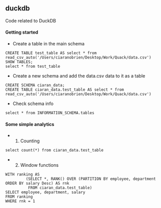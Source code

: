 ## duckdb
Code related to DuckDB

#### Getting started

- Create a table in the main schema
```
CREATE TABLE test_table AS select * from read_csv_auto('/Users/ciaranobrien/Desktop/Work/Quack/data.csv')
SHOW TABLES;
select * from test_table
```

- Create a new schema and add the data.csv data to it as a table
```
CREATE SCHEMA ciaran_data;
CREATE TABLE ciaran_data.test_table AS select * from read_csv_auto('/Users/ciaranobrien/Desktop/Work/Quack/data.csv')
```

- Check schema info
```
select * from INFORMATION_SCHEMA.tables
```

#### Some simple analytics
- 1. Counting
```
select count(*) from ciaran_data.test_table
```

-  2. Window functions
```
WITH ranking AS
         (SELECT *, RANK() OVER (PARTITION BY employee, department ORDER BY salary Desc) AS rnk
          FROM ciaran_data.test_table)
SELECT employee, department, salary
FROM ranking
WHERE rnk = 1
```
